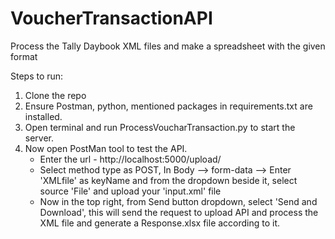 # VoucherTransactionAPI
Process the Tally Daybook XML files and make a spreadsheet with the given format


Steps to run: 

1. Clone the repo
2. Ensure Postman, python, mentioned packages in requirements.txt are installed.
3. Open terminal and run ProcessVoucharTransaction.py to start the server.
4. Now open PostMan tool to test the API.
	- Enter the url - http://localhost:5000/upload/ 
	- Select method type as POST, In Body --> form-data --> Enter 'XMLfile' as keyName and from the dropdown beside it, select source 'File' and upload your 'input.xml' file
	- Now in the top right, from Send button dropdown, select 'Send and Download', this will send the request to upload API and process the XML file and generate a Response.xlsx file according to it.
